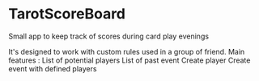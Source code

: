 TarotScoreBoard
===============

Small app to keep track of scores during card play evenings

It's designed to work with custom rules used in a group of friend.
Main features :
List of potential players
List of past event
Create player
Create event with defined players
